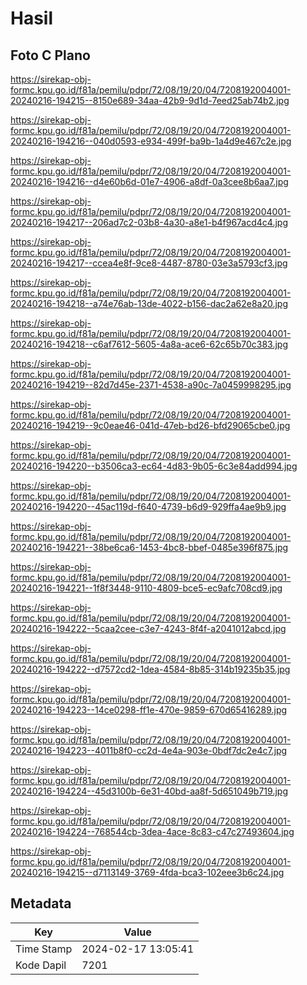 # Hasil

## Foto C Plano

https://sirekap-obj-formc.kpu.go.id/f81a/pemilu/pdpr/72/08/19/20/04/7208192004001-20240216-194215--8150e689-34aa-42b9-9d1d-7eed25ab74b2.jpg

https://sirekap-obj-formc.kpu.go.id/f81a/pemilu/pdpr/72/08/19/20/04/7208192004001-20240216-194216--040d0593-e934-499f-ba9b-1a4d9e467c2e.jpg

https://sirekap-obj-formc.kpu.go.id/f81a/pemilu/pdpr/72/08/19/20/04/7208192004001-20240216-194216--d4e60b6d-01e7-4906-a8df-0a3cee8b6aa7.jpg

https://sirekap-obj-formc.kpu.go.id/f81a/pemilu/pdpr/72/08/19/20/04/7208192004001-20240216-194217--206ad7c2-03b8-4a30-a8e1-b4f967acd4c4.jpg

https://sirekap-obj-formc.kpu.go.id/f81a/pemilu/pdpr/72/08/19/20/04/7208192004001-20240216-194217--ccea4e8f-9ce8-4487-8780-03e3a5793cf3.jpg

https://sirekap-obj-formc.kpu.go.id/f81a/pemilu/pdpr/72/08/19/20/04/7208192004001-20240216-194218--a74e76ab-13de-4022-b156-dac2a62e8a20.jpg

https://sirekap-obj-formc.kpu.go.id/f81a/pemilu/pdpr/72/08/19/20/04/7208192004001-20240216-194218--c6af7612-5605-4a8a-ace6-62c65b70c383.jpg

https://sirekap-obj-formc.kpu.go.id/f81a/pemilu/pdpr/72/08/19/20/04/7208192004001-20240216-194219--82d7d45e-2371-4538-a90c-7a0459998295.jpg

https://sirekap-obj-formc.kpu.go.id/f81a/pemilu/pdpr/72/08/19/20/04/7208192004001-20240216-194219--9c0eae46-041d-47eb-bd26-bfd29065cbe0.jpg

https://sirekap-obj-formc.kpu.go.id/f81a/pemilu/pdpr/72/08/19/20/04/7208192004001-20240216-194220--b3506ca3-ec64-4d83-9b05-6c3e84add994.jpg

https://sirekap-obj-formc.kpu.go.id/f81a/pemilu/pdpr/72/08/19/20/04/7208192004001-20240216-194220--45ac119d-f640-4739-b6d9-929ffa4ae9b9.jpg

https://sirekap-obj-formc.kpu.go.id/f81a/pemilu/pdpr/72/08/19/20/04/7208192004001-20240216-194221--38be6ca6-1453-4bc8-bbef-0485e396f875.jpg

https://sirekap-obj-formc.kpu.go.id/f81a/pemilu/pdpr/72/08/19/20/04/7208192004001-20240216-194221--1f8f3448-9110-4809-bce5-ec9afc708cd9.jpg

https://sirekap-obj-formc.kpu.go.id/f81a/pemilu/pdpr/72/08/19/20/04/7208192004001-20240216-194222--5caa2cee-c3e7-4243-8f4f-a2041012abcd.jpg

https://sirekap-obj-formc.kpu.go.id/f81a/pemilu/pdpr/72/08/19/20/04/7208192004001-20240216-194222--d7572cd2-1dea-4584-8b85-314b19235b35.jpg

https://sirekap-obj-formc.kpu.go.id/f81a/pemilu/pdpr/72/08/19/20/04/7208192004001-20240216-194223--14ce0298-ff1e-470e-9859-670d65416289.jpg

https://sirekap-obj-formc.kpu.go.id/f81a/pemilu/pdpr/72/08/19/20/04/7208192004001-20240216-194223--4011b8f0-cc2d-4e4a-903e-0bdf7dc2e4c7.jpg

https://sirekap-obj-formc.kpu.go.id/f81a/pemilu/pdpr/72/08/19/20/04/7208192004001-20240216-194224--45d3100b-6e31-40bd-aa8f-5d651049b719.jpg

https://sirekap-obj-formc.kpu.go.id/f81a/pemilu/pdpr/72/08/19/20/04/7208192004001-20240216-194224--768544cb-3dea-4ace-8c83-c47c27493604.jpg

https://sirekap-obj-formc.kpu.go.id/f81a/pemilu/pdpr/72/08/19/20/04/7208192004001-20240216-194215--d7113149-3769-4fda-bca3-102eee3b6c24.jpg


## Metadata

| Key        | Value               |
| ---------- | ------------------- |
| Time Stamp | 2024-02-17 13:05:41 |
| Kode Dapil | 7201                |



